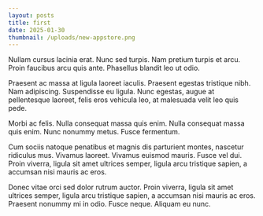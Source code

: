 ```yaml
---
layout: posts
title: first
date: 2025-01-30
thumbnail: /uploads/new-appstore.png
---
```

Nullam cursus lacinia erat. Nunc sed turpis. Nam pretium turpis et arcu. Proin faucibus arcu quis ante. Phasellus blandit leo ut odio.



Praesent ac massa at ligula laoreet iaculis. Praesent egestas tristique nibh. Nam adipiscing. Suspendisse eu ligula. Nunc egestas, augue at pellentesque laoreet, felis eros vehicula leo, at malesuada velit leo quis pede.



Morbi ac felis. Nulla consequat massa quis enim. Nulla consequat massa quis enim. Nunc nonummy metus. Fusce fermentum.



Cum sociis natoque penatibus et magnis dis parturient montes, nascetur ridiculus mus. Vivamus laoreet. Vivamus euismod mauris. Fusce vel dui. Proin viverra, ligula sit amet ultrices semper, ligula arcu tristique sapien, a accumsan nisi mauris ac eros.



Donec vitae orci sed dolor rutrum auctor. Proin viverra, ligula sit amet ultrices semper, ligula arcu tristique sapien, a accumsan nisi mauris ac eros. Praesent nonummy mi in odio. Fusce neque. Aliquam eu nunc.
